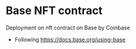 # Base NFT contract

Deployment on nft contract on Base by Coinbase

- Following https://docs.base.org/using-base
